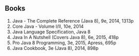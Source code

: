 Books
-----
1. Java - The Complete Reference (Java 8), 9e, 2014, 1313p
2. Core Java - Volume I/II, 10e, 2014
3. Java Language Specification, Java 8
4. Java In A Nutshell (Covers Java 8), 6e, 2015, 418p
5. Pro Java 8 Programming, 3e, 2015, Apress, 695p
6. Java Cookbook, 3e (Java 8), 2014, 898p
